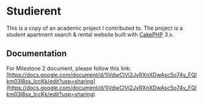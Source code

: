 # Studierent
This is a copy of an academic project I contributed to. The project is a student apartment search & rental website built with [CakePHP](http://cakephp.org) 3.x.

## Documentation

For Milestone 2 document, please follow this link:
[https://docs.google.com/document/d/1jVdwClVi2JvRXnXDwAsc5o74v_FQIkm03l8ss_lccKk/edit?usp=sharing](https://docs.google.com/document/d/1jVdwClVi2JvRXnXDwAsc5o74v_FQIkm03l8ss_lccKk/edit?usp=sharing)
